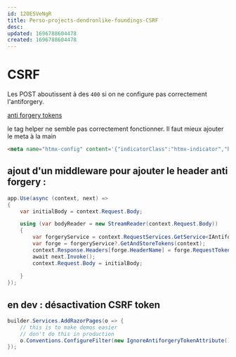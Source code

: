 ```yaml
---
id: 12OESVeNgR
title: Perso-projects-dendronlike-foundings-CSRF
desc: 
updated: 1696788604478
created: 1696788604478
---
```

# CSRF

Les POST aboutissent à des ``400`` si on ne configure pas correctement l'antiforgery.



[anti forgery tokens](https://khalidabuhakmeh.com/htmx-requests-with-aspnet-core-anti-forgery-tokens)

le tag helper ne semble pas correctement fonctionner. Il faut mieux ajouter le meta à la main

```html
<meta name="htmx-config" content='{"indicatorClass":"htmx-indicator","historyCacheSize":20,"antiForgery":{"formFieldName":"__RequestVerificationToken","headerName":"RequestVerificationToken","requestToken":"<token>"}}' />
``` 


## ajout d'un middleware pour ajouter le header anti forgery :

```c#
app.Use(async (context, next) =>
{
    var initialBody = context.Request.Body;

    using (var bodyReader = new StreamReader(context.Request.Body))
    {
        var forgeryService = context.RequestServices.GetService<IAntiforgery>();
        var forge = forgeryService?.GetAndStoreTokens(context);
        context.Response.Headers[forge.HeaderName] = forge.RequestToken;
        await next.Invoke();
        context.Request.Body = initialBody;
        
    }
});
```


## en dev : désactivation CSRF token


```csharp
builder.Services.AddRazorPages(o => {
    // this is to make demos easier
    // don't do this in production
    o.Conventions.ConfigureFilter(new IgnoreAntiforgeryTokenAttribute());
});

```
